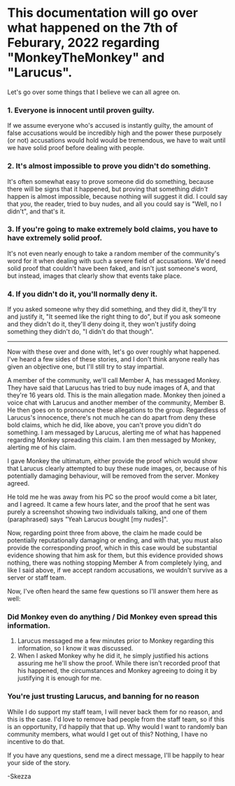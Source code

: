 # This documentation will go over what happened on the 7th of Feburary, 2022 regarding "MonkeyTheMonkey" and "Larucus".

Let's go over some things that I believe we can all agree on.

### 1. Everyone is innocent until proven guilty.
If we assume everyone who's accused is instantly guilty, the amount of false accusations would be incredibly high and the power these purposely (or not) accusations would hold would be tremendous, we have to wait until we have solid proof before dealing with people.

### 2. It's almost impossible to prove you didn't do something.
It's often somewhat easy to prove someone did do something, because there will be signs that it happened, but proving that something *didn't* happen is almost impossible, because nothing will suggest it did. I could say that *you*, the reader, tried to buy nudes, and all you could say is "Well, no I didn't", and that's it.

### 3. If you're going to make extremely bold claims, you have to have extremely solid proof.
It's not even nearly enough to take a random member of the community's word for it when dealing with such a severe field of accusations. We'd need solid proof that couldn't have been faked, and isn't just someone's word, but instead, images that clearly show that events take place.

### 4. If you didn't do it, you'll normally deny it.
If you asked someone why they did something, and they did it, they'll try and justify it, "It seemed like the right thing to do", but if you ask someone and they didn't do it, they'll deny doing it, they won't justify doing something they didn't do, "I didn't do that though".

---

Now with these over and done with, let's go over roughly what happened. I've heard a few sides of these stories, and I don't think anyone really has given an objective one, but I'll still try to stay impartial.

A member of the community, we'll call Member A, has messaged Monkey. They have said that Larucus has tried to buy nude images of A, and that they're 16 years old.
This is the main allegation made.
Monkey then joined a voice chat with Larucus and another member of the community, Member B. He then goes on to pronounce these allegations to the group.
Regardless of Larucus's innocence, there's not much he can do apart from deny these bold claims, which he did, like above, you can't prove you didn't do something.
I am messaged by Larucus, alerting me of what has happened regarding Monkey spreading this claim. I am then messaged by Monkey, alerting me of his claim.

I gave Monkey the ultimatum, either provide the proof which would show that Larucus clearly attempted to buy these nude images, or, because of his potentially damaging behaviour, will be removed from the server. Monkey agreed.

He told me he was away from his PC so the proof would come a bit later, and I agreed. It came a few hours later, and the proof that he sent was purely a screenshot showing two individuals talking, and one of them (paraphrased) says "Yeah Larucus bought [my nudes]".

Now, regarding point three from above, the claim he made could be potentially reputationally damaging or ending, and with that, you must also provide the corresponding proof, which in this case would be substantial evidence showing that him ask for them, but this evidence provided shows nothing, there was nothing stopping Member A from completely lying, and like I said above, if we accept random accusations, we wouldn't survive as a server or staff team.

Now, I've often heard the same few questions so I'll answer them here as well:

### Did Monkey even do anything / Did Monkey even spread this information.
1. Larucus messaged me a few minutes prior to Monkey regarding this information, so I know it was discussed.
2. When I asked Monkey why he did it, he simply justified his actions assuring me he'll show the proof.
While there isn't recorded proof that his happened, the circumstances and Monkey agreeing to doing it by justifying it is enough for me.

### You're just trusting Larucus, and banning for no reason
While I do support my staff team, I will never back them for no reason, and this is the case. I'd love to remove bad people from the staff team, so if this is an opportunity, I'd happily that that up.
Why would I want to randomly ban community members, what would I get out of this? Nothing, I have no incentive to do that.

If you have any questions, send me a direct message, I'll be happily to hear your side of the story.

-Skezza
